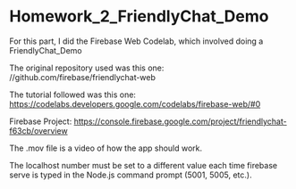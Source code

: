 # Homework_2_FriendlyChat_Demo

For this part, I did the Firebase Web Codelab, which involved doing a FriendlyChat_Demo

The original repository used was this one: //github.com/firebase/friendlychat-web

The tutorial followed was this one: https://codelabs.developers.google.com/codelabs/firebase-web/#0

Firebase Project: https://console.firebase.google.com/project/friendlychat-f63cb/overview

The .mov file is a video of how the app should work.  

The localhost number must be set to a different value each time firebase serve is typed in the Node.js command prompt (5001, 5005, etc.).
